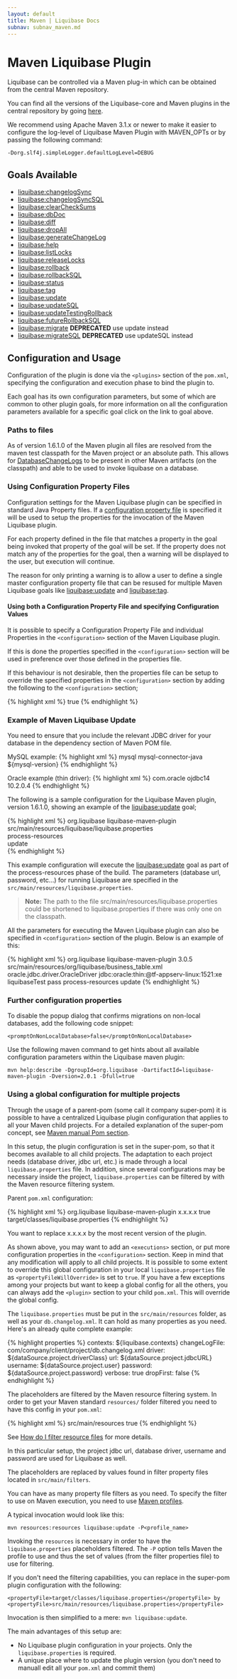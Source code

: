 ```yaml
---
layout: default
title: Maven | Liquibase Docs
subnav: subnav_maven.md
---
```


# Maven Liquibase Plugin

Liquibase can be controlled via a Maven plug-in which can be obtained from the central Maven repository.

You can find all the versions of the Liquibase-core and Maven plugins in the central repository by going [here](http://mvnrepository.com/artifact/org.liquibase/liquibase-core). 

We recommend using Apache Maven 3.1.x or newer to make it easier to configure the log-level of Liquibase Maven Plugin with MAVEN_OPTs or by passing the following command:

`-Dorg.slf4j.simpleLogger.defaultLogLevel=DEBUG`

## Goals Available

* [liquibase:changelogSync](maven_changelogsync.html)
* [liquibase:changelogSyncSQL](maven_changelogsyncsql.html)
* [liquibase:clearCheckSums](maven_clearchecksums.html)
* [liquibase:dbDoc](maven_dbDoc.html)
* [liquibase:diff](maven_diff.html)
* [liquibase:dropAll](maven_dropall.html)
* [liquibase:generateChangeLog](maven_generateChangeLog.html)
* [liquibase:help](maven_help.html)
* [liquibase:listLocks](maven_listlocks.html)
* [liquibase:releaseLocks](maven_releaselocks.html)
* [liquibase:rollback](maven_rollback.html)
* [liquibase:rollbackSQL](maven_rollbacksql.html)
* [liquibase:status](maven_status.html)
* [liquibase:tag](maven_tag.html)
* [liquibase:update](maven_update.html)
* [liquibase:updateSQL](maven_updatesql.html)
* [liquibase:updateTestingRollback](maven_updatetestingrollback.html)
* [liquibase:futureRollbackSQL](maven_futurerollbacksql.html)
* [liquibase:migrate](maven_migrate.html) **DEPRECATED** use update instead
* [liquibase:migrateSQL](maven_migrate.html) **DEPRECATED** use updateSQL instead


## Configuration and Usage

Configuration of the plugin is done via the `<plugins>` section of the `pom.xml`, specifying the configuration and execution phase to bind the plugin to.

Each goal has its own configuration parameters, but some of which are common to other plugin goals, for more information on all the configuration parameters available for a specific goal click on the link to goal above.


### Paths to files

As of version 1.6.1.0 of the Maven plugin all files are resolved from the maven test classpath for the Maven project or an absolute path. This allows for [DatabaseChangeLogs](../databasechangelog.html) to be present in other Maven artifacts (on the classpath) and able to be used to invoke liquibase on a database.


### Using Configuration Property Files

Configuration settings for the Maven Liquibase plugin can be specified in standard Java Property files. If a [configuration property file](../config_properties.html) is specified it will be used to setup the properties for the invocation of the Maven Liquibase plugin.

For each property defined in the file that matches a property in the goal being invoked that property of the goal will be set. If the property does not match any of the properties for the goal, then a warning will be displayed to the user, but execution will continue.

The reason for only printing a warning is to allow a user to define a single master configuration property file that can be resused for multiple Maven Liquibase goals like [liquibase:update](maven_update.html) and [liquibase:tag](maven_tag.html).


#### Using both a Configuration Property File and specifying Configuration Values

It is possible to specify a Configuration Property File and individual Properties in the `<configuration>` section of the Maven Liquibase plugin.

If this is done the properties specified in the `<configuration>` section will be used in preference over those defined in the properties file.

If this behaviour is not desirable, then the properties file can be setup to override the specified properties in the `<configuration>` section by adding the following to the `<configuration>` section;

{% highlight xml %}
<propertyFileWillOverride>true</propertyFileWillOverride>
{% endhighlight %}


### Example of Maven Liquibase Update

You need to ensure that you include the relevant JDBC driver for your database in the dependency section of Maven POM file.

MySQL example:
{% highlight xml %}
<project>
    <dependencies>
        <dependency>
            <groupId>mysql</groupId>
            <artifactId>mysql-connector-java</artifactId>
            <!-- Replace with the version of the MySQL driver you want to use -->
            <version>${mysql-version}</version>
        </dependency>
    </dependencies>
</project>
{% endhighlight %}

Oracle example (thin driver):
{% highlight xml %}
<project>
    <dependencies>
        <dependency>
            <groupId>com.oracle</groupId>
            <artifactId>ojdbc14</artifactId>
            <version>10.2.0.4</version>
        </dependency>
    </dependencies>
</project>
{% endhighlight %}


The following is a sample configuration for the Liquibase Maven plugin, version 1.6.1.0, showing an example of the [liquibase:update](maven_update.html) goal;

{% highlight xml %}
  <project>
    <build>
      <plugins>
        <plugin>
           <groupId>org.liquibase</groupId>
           <artifactId>liquibase-maven-plugin</artifactId>
           <configuration>                  
             <propertyFile>src/main/resources/liquibase/liquibase.properties</propertyFile>
           </configuration>                
           <executions>
             <execution>
               <phase>process-resources</phase>                                                                  
               <goals>
               <goal>update</goal>
               </goals>
             </execution>
           </executions>
        </plugin>   
      </plugins>
    </build>
  </project>
{% endhighlight %}

This example configuration will execute the [liquibase:update](maven_update.html) goal as part of the process-resources phase of the build. The parameters (database url, password, etc...) for running Liquibase are specified in the `src/main/resources/liquibase.properties`.

>**Note:** The path to the file src/main/resources/liquibase.properties could be shortened to liquibase.properties if there was only one on the classpath.

All the parameters for executing the Maven Liquibase plugin can also be specified in `<configuration>` section of the plugin. Below is an example of this:

{% highlight xml %}
    <plugin>
      <groupId>org.liquibase</groupId>
      <artifactId>liquibase-maven-plugin</artifactId>
      <version>3.0.5</version>
      <configuration>
        <changeLogFile>src/main/resources/org/liquibase/business_table.xml</changeLogFile>
          <driver>oracle.jdbc.driver.OracleDriver</driver>
          <url>jdbc:oracle:thin:@tf-appserv-linux:1521:xe</url>
          <username>liquibaseTest</username>
          <password>pass</password>
        </configuration>
      <executions>
        <execution>
          <phase>process-resources</phase>
          <goals>
            <goal>update</goal>
          </goals>
        </execution>
      </executions>
    </plugin>
{% endhighlight %}


### Further configuration properties

To disable the popup dialog that confirms migrations on non-local databases, add the following code snippet:

`<promptOnNonLocalDatabase>false</promptOnNonLocalDatabase>`

Use the following maven command to get hints about all available configuration parameters within the Liquibase maven plugin:

`mvn help:describe -DgroupId=org.liquibase -DartifactId=liquibase-maven-plugin -Dversion=2.0.1 -Dfull=true` 

### Using a global configuration for multiple projects

Through the usage of a parent-pom (some call it company super-pom) it is possible to have a centralized Liquibase plugin configuration that applies to all your Maven child projects. For a detailed explanation of the super-pom concept, see [Maven manual Pom section](http://maven.apache.org/guides/introduction/introduction-to-the-pom.html).

In this setup, the plugin configuration is set in the super-pom, so that it becomes available to all child projects. The adaptation to each project needs (database driver, jdbc url, etc.) is made through a local `liquibase.properties` file. In addition, since several configurations may be necessary inside the project, `liquibase.properties` can be filtered by with the Maven resource filtering system.

Parent `pom.xml` configuration:

{% highlight xml %}
  <project>
    <build>
      <plugins>
        <plugin>
          <groupId>org.liquibase</groupId>
          <artifactId>liquibase-maven-plugin</artifactId>
          <version>x.x.x.x</version>
          <configuration>
            <propertyFileWillOverride>true</propertyFileWillOverride>
            <propertyFile>target/classes/liquibase.properties</propertyFile>
          </configuration>
        </plugin>
      </plugins>
    </build>
  </project>
{% endhighlight %}

You want to replace x.x.x.x by the most recent version of the plugin.

As shown above, you may want to add an `<executions>` section, or put more configuration properties in the `<configuration>` section. Keep in mind that any modification will apply to all child projects. It is possible to some extent to override this global configuration in your local `liquibase.properties` file as `<propertyFileWillOverride>` is set to `true`. If you have a few exceptions among your projects but want to keep a global config for all the others, you can always add the `<plugin>` section to your child `pom.xml`. This will override the global config.

The `liquibase.properties` must be put in the `src/main/resources` folder, as well as your `db.changelog.xml`. It can hold as many properties as you need. Here's an already quite complete example:

{% highlight properties %}
contexts: ${liquibase.contexts} 
changeLogFile: com/company/client/project/db.changelog.xml 
driver: ${dataSource.project.driverClass} 
url: ${dataSource.project.jdbcURL} 
username: ${dataSource.project.user} 
password: ${dataSource.project.password} 
verbose: true 
dropFirst: false 
{% endhighlight %}

The placeholders are filtered by the Maven resource filtering system. In order to get your Maven standard `resources/` folder filtered you need to have this config in your `pom.xml`:

{% highlight xml %}
<build>
    <resources>
      <resource>
        <directory>src/main/resources</directory>
        <filtering>true</filtering>
      </resource>
    </resources>
</build>
{% endhighlight %}

See [How do I filter resource files](http://maven.apache.org/guides/getting-started/index.html#How_do_I_filter_resource_files) for more details.

In this particular setup, the project jdbc url, database driver, username and password are used for Liquibase as well.

The placeholders are replaced by values found in filter property files located in `src/main/filters`.

You can have as many property file filters as you need. To specify the filter to use on Maven execution, you need to use [Maven profiles](http://maven.apache.org/guides/introduction/introduction-to-profiles.html).

A typical invocation would look like this:

`mvn resources:resources liquibase:update -P<profile_name>`

Invoking the `resources` is necessary in order to have the `liquibase.properties` placeholders filtered. The `-P` option tells Maven the profile to use and thus the set of values (from the filter properties file) to use for filtering.

If you don't need the filtering capabilities, you can replace in the super-pom plugin configuration with the following:

`<propertyFile>target/classes/liquibase.properties</propertyFile> by <propertyFile>src/main/resources/liquibase.properties</propertyFile>` 

Invocation is then simplified to a mere: `mvn liquibase:update`.

The main advantages of this setup are:
- No Liquibase plugin configuration in your projects. Only the `liquibase.properties` is required.
- A unique place where to update the plugin version (you don't need to manuall edit all your `pom.xml` and commit them)
